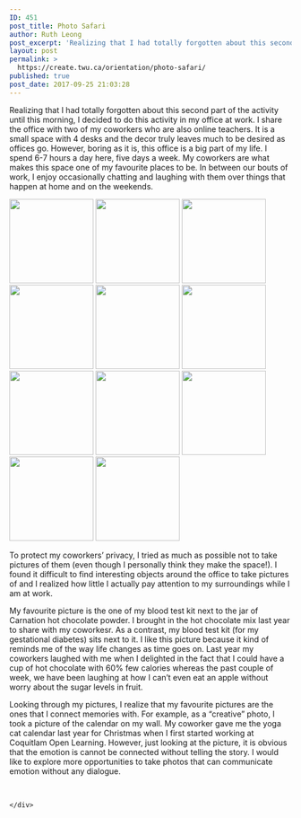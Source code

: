 ```yaml
---
ID: 451
post_title: Photo Safari
author: Ruth Leong
post_excerpt: 'Realizing that I had totally forgotten about this second part of the activity until this morning, I decided to do this activity in my office at work. I share the office with two of my coworkers who are also online teachers. It is a small space with 4 desks and the decor truly leaves much [&hellip;]'
layout: post
permalink: >
  https://create.twu.ca/orientation/photo-safari/
published: true
post_date: 2017-09-25 21:03:28
---
```

<p>Realizing that I had totally forgotten about this second part of the activity until this morning, I decided to do this activity in my office at work. I share the office with two of my coworkers who are also online teachers. It is a small space with 4 desks and the decor truly leaves much to be desired as offices go. However, boring as it is, this office is a big part of my life. I spend 6-7 hours a day here, five days a week. My coworkers are what makes this space one of my favourite places to be. In between our bouts of work, I enjoy occasionally chatting and laughing with them over things that happen at home and on the weekends.</p>

<a href='https://create.twu.ca/ruthleong/2017/09/25/photo-safari/img_2819/'><img width="150" height="150" src="https://create.twu.ca/ruthleong/files/2017/09/IMG_2819-150x150.png" class="attachment-thumbnail size-thumbnail" alt="" /></a>
<a href='https://create.twu.ca/ruthleong/2017/09/25/photo-safari/img_2802/'><img width="150" height="150" src="https://create.twu.ca/ruthleong/files/2017/09/IMG_2802-e1506398523793-150x150.jpg" class="attachment-thumbnail size-thumbnail" alt="" /></a>
<a href='https://create.twu.ca/ruthleong/2017/09/25/photo-safari/img_2804/'><img width="150" height="150" src="https://create.twu.ca/ruthleong/files/2017/09/IMG_2804-e1506398174915-150x150.jpg" class="attachment-thumbnail size-thumbnail" alt="" /></a>
<a href='https://create.twu.ca/ruthleong/2017/09/25/photo-safari/img_2805/'><img width="150" height="150" src="https://create.twu.ca/ruthleong/files/2017/09/IMG_2805-e1506398200893-150x150.jpg" class="attachment-thumbnail size-thumbnail" alt="" /></a>
<a href='https://create.twu.ca/ruthleong/2017/09/25/photo-safari/img_2807/'><img width="150" height="150" src="https://create.twu.ca/ruthleong/files/2017/09/IMG_2807-150x150.jpg" class="attachment-thumbnail size-thumbnail" alt="" /></a>
<a href='https://create.twu.ca/ruthleong/2017/09/25/photo-safari/img_2808-1/'><img width="150" height="150" src="https://create.twu.ca/ruthleong/files/2017/09/IMG_2808-1-150x150.jpg" class="attachment-thumbnail size-thumbnail" alt="" /></a>
<a href='https://create.twu.ca/ruthleong/2017/09/25/photo-safari/img_2809/'><img width="150" height="150" src="https://create.twu.ca/ruthleong/files/2017/09/IMG_2809-e1506398268253-150x150.jpg" class="attachment-thumbnail size-thumbnail" alt="" /></a>
<a href='https://create.twu.ca/ruthleong/2017/09/25/photo-safari/img_2810/'><img width="150" height="150" src="https://create.twu.ca/ruthleong/files/2017/09/IMG_2810-150x150.jpg" class="attachment-thumbnail size-thumbnail" alt="" /></a>
<a href='https://create.twu.ca/ruthleong/2017/09/25/photo-safari/img_2812/'><img width="150" height="150" src="https://create.twu.ca/ruthleong/files/2017/09/IMG_2812-e1506398376291-150x150.jpg" class="attachment-thumbnail size-thumbnail" alt="" /></a>
<a href='https://create.twu.ca/ruthleong/2017/09/25/photo-safari/img_2803/'><img width="150" height="150" src="https://create.twu.ca/ruthleong/files/2017/09/IMG_2803-e1506398544959-150x150.jpg" class="attachment-thumbnail size-thumbnail" alt="" /></a>
<a href='https://create.twu.ca/ruthleong/2017/09/25/photo-safari/img_2820/'><img width="150" height="150" src="https://create.twu.ca/ruthleong/files/2017/09/IMG_2820-150x150.png" class="attachment-thumbnail size-thumbnail" alt="" /></a>

<p>To protect my coworkers&#8217; privacy, I tried as much as possible not to take pictures of them (even though I personally think they make the space!). I found it difficult to find interesting objects around the office to take pictures of and I realized how little I actually pay attention to my surroundings while I am at work.</p>
<p>My favourite picture is the one of my blood test kit next to the jar of Carnation hot chocolate powder. I brought in the hot chocolate mix last year to share with my coworkesr. As a contrast, my blood test kit (for my gestational diabetes) sits next to it. I like this picture because it kind of reminds me of the way life changes as time goes on. Last year my coworkers laughed with me when I delighted in the fact that I could have a cup of hot chocolate with 60% few calories whereas the past couple of week, we have been laughing at how I can&#8217;t even eat an apple without worry about the sugar levels in fruit.</p>
<p>Looking through my pictures, I realize that my favourite pictures are the ones that I connect memories with. For example, as a &#8220;creative&#8221; photo, I took a picture of the calendar on my wall. My coworker gave me the yoga cat calendar last year for Christmas when I first started working at Coquitlam Open Learning. However, just looking at the picture, it is obvious that the emotion is cannot be connected without telling the story. I would like to explore more opportunities to take photos that can communicate emotion without any dialogue.</p>
<p>&nbsp;</p>
<div id="themify_builder_content-94" data-postid="94" class="themify_builder_content themify_builder_content-94 themify_builder themify_builder_front">

	</div>
<!-- /themify_builder_content -->